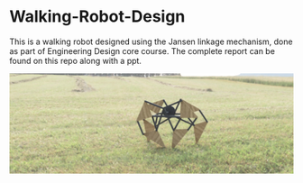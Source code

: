 # Walking-Robot-Design
This is a walking robot designed using the Jansen linkage mechanism, done as part of Engineering Design core course. The complete report can be found on this repo along with a ppt.

![Walking Robot image using Fusion 360](/Render_image.jpeg)
